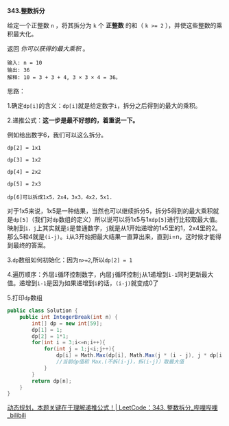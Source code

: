 **343.整数拆分**

给定一个正整数 `n` ，将其拆分为 `k` 个 **正整数** 的和（ `k >= 2` ），并使这些整数的乘积最大化。

返回 *你可以获得的最大乘积* 。

```
输入: n = 10
输出: 36
解释: 10 = 3 + 3 + 4, 3 × 3 × 4 = 36。
```

思路：

1.确定`dp[i]`的含义：`dp[i]`就是给定数字`i`，拆分之后得到的最大的乘积。

2.递推公式：**这一步是最不好想的，着重说一下。**

例如给出数字6，我们可以这么拆分。

`dp[2] = 1x1`

`dp[3] = 1x2`

`dp[4] = 2x2`

`dp[5] = 2x3`

`dp[6]可以拆成1x5，2x4，3x3，4x2，5x1.`

对于1x5来说，1x5是一种结果，当然也可以继续拆分5，拆分5得到的最大乘积就是`dp[5]`（我们对`dp`数组的定义）所以说可以将1x5与1x`dp[5]`进行比较取最大值。映射到`i，j`上其实就是`i`是普通数字，`j`就是从1开始递增的1x5里的1，2x4里的2。那么5和4就是`(i-j)`。`i`从3开始把最大结果一直算出来，直到`i`=n，这时候才能得到最终的答案。

3.`dp`数组如何初始化：因为`n>=2`,所以`dp[2] = 1`

4.遍历顺序：外层`i`循环控制数字，内层`j`循环控制`j`从1递增到`i-1`同时更新最大值。递增到`i-1`是因为如果递增到`i`的话，`(i-j)`就变成0了

5.打印`dp`数组

```c#
public class Solution {
    public int IntegerBreak(int n) {
        int[] dp = new int[59];
        dp[1] = 1;
        dp[2] = 1*1;
        for(int i = 3;i<=n;i++){
            for(int j = 1;j<i;j++){
                dp[i] = Math.Max(dp[i], Math.Max(j * (i - j), j * dp[i - j]));
                //当前dp值和 Max.(不拆(i-j)，拆(i-j)）取最大值
            }
        }
        return dp[n];
    }
}
```

[动态规划，本题关键在于理解递推公式！| LeetCode：343. 整数拆分_哔哩哔哩_bilibili](https://www.bilibili.com/video/BV1Mg411q7YJ?spm_id_from=333.788.videopod.sections&vd_source=157a35c74b3126ceb8ea1890e7f45f07)
